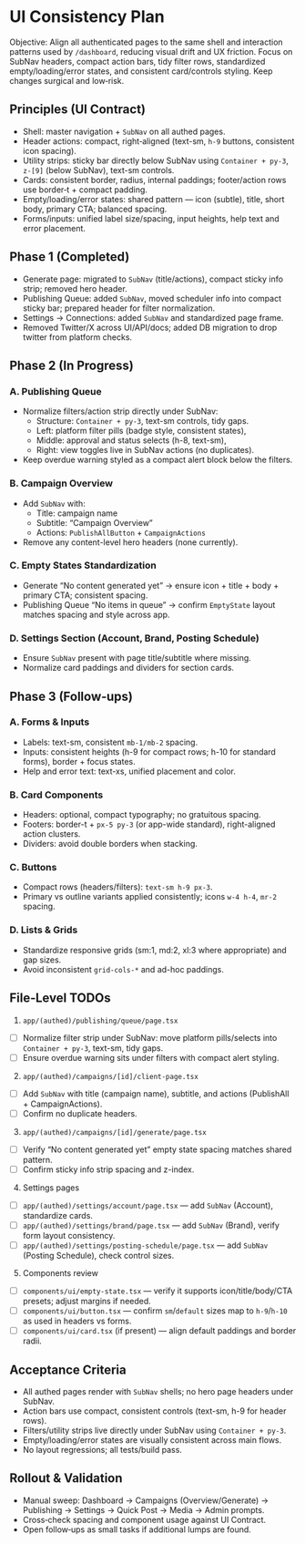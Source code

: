 # UI Consistency Plan

Objective: Align all authenticated pages to the same shell and interaction patterns used by `/dashboard`, reducing visual drift and UX friction. Focus on SubNav headers, compact action bars, tidy filter rows, standardized empty/loading/error states, and consistent card/controls styling. Keep changes surgical and low‑risk.

## Principles (UI Contract)
- Shell: master navigation + `SubNav` on all authed pages.
- Header actions: compact, right‑aligned (text-sm, `h-9` buttons, consistent icon spacing).
- Utility strips: sticky bar directly below SubNav using `Container + py-3`, `z-[9]` (below SubNav), text-sm controls.
- Cards: consistent border, radius, internal paddings; footer/action rows use border‑t + compact padding.
- Empty/loading/error states: shared pattern — icon (subtle), title, short body, primary CTA; balanced spacing.
- Forms/inputs: unified label size/spacing, input heights, help text and error placement.

## Phase 1 (Completed)
- Generate page: migrated to `SubNav` (title/actions), compact sticky info strip; removed hero header.
- Publishing Queue: added `SubNav`, moved scheduler info into compact sticky bar; prepared header for filter normalization.
- Settings → Connections: added `SubNav` and standardized page frame.
- Removed Twitter/X across UI/API/docs; added DB migration to drop twitter from platform checks.

## Phase 2 (In Progress)

### A. Publishing Queue
- Normalize filters/action strip directly under SubNav:
  - Structure: `Container + py-3`, text-sm controls, tidy gaps.
  - Left: platform filter pills (badge style, consistent states),
  - Middle: approval and status selects (h-8, text-sm),
  - Right: view toggles live in SubNav actions (no duplicates).
- Keep overdue warning styled as a compact alert block below the filters.

### B. Campaign Overview
- Add `SubNav` with:
  - Title: campaign name
  - Subtitle: “Campaign Overview”
  - Actions: `PublishAllButton` + `CampaignActions`
- Remove any content-level hero headers (none currently).

### C. Empty States Standardization
- Generate “No content generated yet” → ensure icon + title + body + primary CTA; consistent spacing.
- Publishing Queue “No items in queue” → confirm `EmptyState` layout matches spacing and style across app.

### D. Settings Section (Account, Brand, Posting Schedule)
- Ensure `SubNav` present with page title/subtitle where missing.
- Normalize card paddings and dividers for section cards.

## Phase 3 (Follow‑ups)

### A. Forms & Inputs
- Labels: text-sm, consistent `mb-1/mb-2` spacing.
- Inputs: consistent heights (h-9 for compact rows; h-10 for standard forms), border + focus states.
- Help and error text: text-xs, unified placement and color.

### B. Card Components
- Headers: optional, compact typography; no gratuitous spacing.
- Footers: border-t + `px-5 py-3` (or app-wide standard), right-aligned action clusters.
- Dividers: avoid double borders when stacking.

### C. Buttons
- Compact rows (headers/filters): `text-sm h-9 px-3`.
- Primary vs outline variants applied consistently; icons `w-4 h-4`, `mr-2` spacing.

### D. Lists & Grids
- Standardize responsive grids (sm:1, md:2, xl:3 where appropriate) and gap sizes.
- Avoid inconsistent `grid-cols-*` and ad-hoc paddings.

## File‑Level TODOs

1) `app/(authed)/publishing/queue/page.tsx`
- [ ] Normalize filter strip under SubNav: move platform pills/selects into `Container + py-3`, text-sm, tidy gaps.
- [ ] Ensure overdue warning sits under filters with compact alert styling.

2) `app/(authed)/campaigns/[id]/client-page.tsx`
- [ ] Add `SubNav` with title (campaign name), subtitle, and actions (PublishAll + CampaignActions).
- [ ] Confirm no duplicate headers.

3) `app/(authed)/campaigns/[id]/generate/page.tsx`
- [ ] Verify “No content generated yet” empty state spacing matches shared pattern.
- [ ] Confirm sticky info strip spacing and z-index.

4) Settings pages
- [ ] `app/(authed)/settings/account/page.tsx` — add `SubNav` (Account), standardize cards.
- [ ] `app/(authed)/settings/brand/page.tsx` — add `SubNav` (Brand), verify form layout consistency.
- [ ] `app/(authed)/settings/posting-schedule/page.tsx` — add `SubNav` (Posting Schedule), check control sizes.

5) Components review
- [ ] `components/ui/empty-state.tsx` — verify it supports icon/title/body/CTA presets; adjust margins if needed.
- [ ] `components/ui/button.tsx` — confirm `sm`/`default` sizes map to `h-9`/`h-10` as used in headers vs forms.
- [ ] `components/ui/card.tsx` (if present) — align default paddings and border radii.

## Acceptance Criteria
- All authed pages render with `SubNav` shells; no hero page headers under SubNav.
- Action bars use compact, consistent controls (text-sm, h-9 for header rows).
- Filters/utility strips live directly under SubNav using `Container + py-3`.
- Empty/loading/error states are visually consistent across main flows.
- No layout regressions; all tests/build pass.

## Rollout & Validation
- Manual sweep: Dashboard → Campaigns (Overview/Generate) → Publishing → Settings → Quick Post → Media → Admin prompts.
- Cross‑check spacing and component usage against UI Contract.
- Open follow‑ups as small tasks if additional lumps are found.

